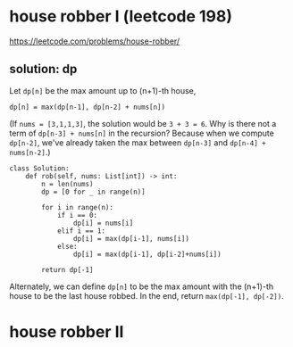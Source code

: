 # house robber I (leetcode 198)

https://leetcode.com/problems/house-robber/

## solution: dp

Let `dp[n]` be the max amount up to (n+1)-th house,

```
dp[n] = max(dp[n-1], dp[n-2] + nums[n])
```

(If `nums = [3,1,1,3]`, the solution would be `3 + 3 = 6`. Why is there not a term of `dp[n-3] + nums[n]` in the recursion?
Because when we compute `dp[n-2]`, we've already taken the max between `dp[n-3]` and `dp[n-4] + nums[n-2]`.)

```
class Solution:
    def rob(self, nums: List[int]) -> int:
        n = len(nums)
        dp = [0 for _ in range(n)]
    
        for i in range(n):
            if i == 0:
                dp[i] = nums[i]
            elif i == 1:
                dp[i] = max(dp[i-1], nums[i])
            else:
                dp[i] = max(dp[i-1], dp[i-2]+nums[i])
                
        return dp[-1]
```

Alternately, we can define `dp[n]` to be the max amount with the (n+1)-th house to be the last house robbed.
In the end, return `max(dp[-1], dp[-2])`.

# house robber II
